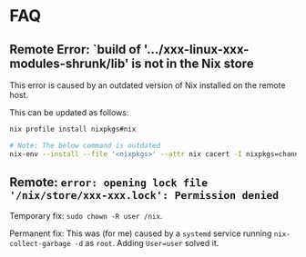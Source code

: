 # FAQ

## Remote Error: `build of '.../xxx-linux-xxx-modules-shrunk/lib' is not in the Nix store

This error is caused by an outdated version of Nix installed on the remote host.

This can be updated as follows:

```bash
nix profile install nixpkgs#nix

# Note: The below command is outdated
nix-env --install --file '<nixpkgs>' --attr nix cacert -I nixpkgs=channel:nixpkgs-unstable
```

## Remote: `error: opening lock file '/nix/store/xxx-xxx.lock': Permission denied`

Temporary fix: `sudo chown -R user /nix`.

Permanent fix: This was (for me) caused by a `systemd` service running `nix-collect-garbage -d` as `root`. Adding `User=user` solved it.
